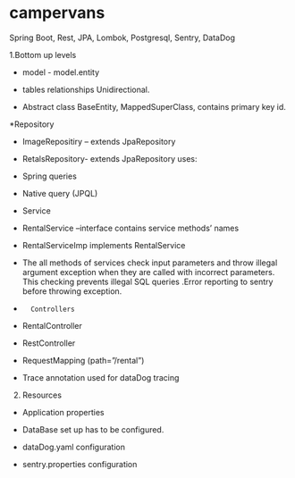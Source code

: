 # campervans
Spring Boot, Rest, JPA, Lombok, Postgresql, Sentry, DataDog

1.Bottom up levels
*	model - model.entity
-	tables relationships Unidirectional.

-	Abstract class BaseEntity, MappedSuperClass, contains primary key id.

*Repository 

-	ImageRepositiry – extends JpaRepository

-	RetalsRepository- extends JpaRepository uses:

-	Spring queries 

-	Native query (JPQL)

*	Service

-	RentalService –interface contains service methods’ names

-	RentalServiceImp implements RentalService

-	The all methods of services check input parameters and throw illegal argument exception when they are called with  incorrect parameters. This checking prevents  illegal SQL queries .Error reporting to sentry before throwing exception.
*       Controllers

-	RentalController

-	RestController

-	RequestMapping (path=”/rental”)

-	Trace annotation used for dataDog tracing

2. Resources
*	Application properties 

-	DataBase set up has to be configured.

-	dataDog.yaml configuration

-	sentry.properties configuration
